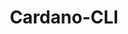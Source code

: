 ---
template: TermDetailPage
title: Cardano-CLI
description: The command line interface from which a user can interact with the Cardano node and blockchain.
aliases: the cardano command line interface, cardano-cli, the cardano-cli, cardano command line interface, programming cardano, cardano stake pool operator, submit a transaction on cardano using the cli
keywords: cardano, cli, command, line, interface
identities: 
    - slug: /identities/wael-ivie
      role: author
---